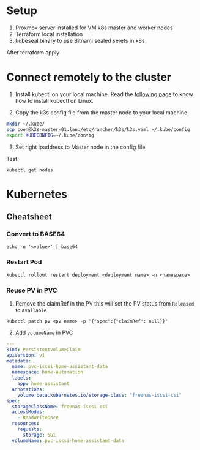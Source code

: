 
# Setup

1. Proxmox server installed for VM k8s master and worker nodes
2. Terraform local installation
3. kubeseal binary to use Bitnami sealed serets in k8s

After terraform apply

# Connect remotely to the cluster

1. Install kubectl on your local machine.
   Read the [following page](https://kubernetes.io/docs/tasks/tools/install-kubectl-linux/) to know how to install kubectl on Linux.

2. Copy the k3s config file from the master node to your local machine

```bash
mkdir ~/.kube/
scp coen@k3s-master-01.lan:/etc/rancher/k3s/k3s.yaml ~/.kube/config
export KUBECONFIG=~/.kube/config
```

3. Set right ipaddress to Master node in the config file

Test

```
kubectl get nodes
```

# Kubernetes 

## Cheatsheet

### Convert to BASE64
```batch
echo -n '<value>' | base64
```

### Restart Pod
```batch
kubectl rollout restart deployment <deployment name> -n <namespace>
```

### Reuse PV in PVC
1. Remove the claimRef in the PV this will set the PV status from ```Released``` to ```Available```
```
kubectl patch pv <pv name> -p '{"spec":{"claimRef": null}}'
```
2. Add ```volumeName``` in PVC
```yaml
---
kind: PersistentVolumeClaim
apiVersion: v1
metadata:
  name: pvc-iscsi-home-assistant-data
  namespace: home-automation
  labels:
    app: home-assistant
  annotations:
    volume.beta.kubernetes.io/storage-class: "freenas-iscsi-csi"
spec:
  storageClassName: freenas-iscsi-csi
  accessModes:
    - ReadWriteOnce
  resources:
    requests:
      storage: 5Gi
  volumeName: pvc-iscsi-home-assistant-data
```